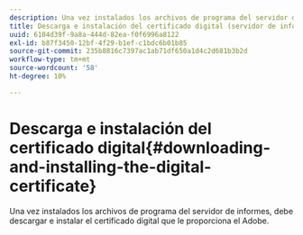 ```yaml
---
description: Una vez instalados los archivos de programa del servidor de informes, debe descargar e instalar el certificado digital que le proporciona el Adobe.
title: Descarga e instalación del certificado digital (servidor de informes)
uuid: 6104d39f-9a8a-444d-82ea-f0f6996a8122
exl-id: b87f3450-12bf-4f29-b1ef-c1bdc6b01b85
source-git-commit: 235b8816c7397ac1ab71df650a1d4c2d681b3b2d
workflow-type: tm+mt
source-wordcount: '58'
ht-degree: 10%

---
```


# Descarga e instalación del certificado digital{#downloading-and-installing-the-digital-certificate}

Una vez instalados los archivos de programa del servidor de informes, debe descargar e instalar el certificado digital que le proporciona el Adobe.

